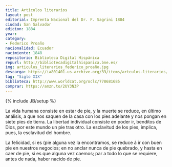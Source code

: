 ```yaml
---
title: Artículos literarios
layout: post
editorial: Imprenta Nacional del Dr. F. Sagrini 1884
ciudad: San Salvador
edicion: 1884
year: 
category:
- Federico Proaño
nacionalidad: Ecuador
nacimiento: 1848
repositorio: Biblioteca Digital Hispánica
repurl: http://bibliotecadigitalhispanica.bne.es/
img: articulos_literarios_federico_proaño.jpg
descarga: https://ia801401.us.archive.org/33/items/artculos-literarios/Artculos%20literarios.pdf
tag: "Siglo XIX"
biblioteca: http://www.worldcat.org/oclc/778681685
comprar: https://amzn.to/2UY3N3P
---
```

{% include JB/setup %}

La vida humana consiste en estar de pie, y la muerte se reduce, en último análisis, a que nos saquen de la casa con los pies adelante y nos pongan en siete pies de tierra. La libertad individual consiste en poder ir, benditos de Dios, por este mundo un pie tras otro. La esclavitud de los pies, implica, pues, la esclavitud del hombre.
 
La felicidad, si es (pie alguna vez la encontramos, se reduce á ir con buen pie en nuestros negocios; en no anclar nunca de pie quebrado, y hasta en caer de pie, si es que alguna vez caemos; par a todo lo que se requiere, antes de nada, haber nacido de pie.
